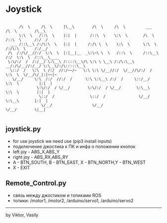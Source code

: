 # Joystick
```

      /\  \     /\  \     |\__\        /\  \     /\  \         ___       /\  \        /\__\    
      \:\  \   /::\  \    |:|  |      /::\  \    \:\  \       /\  \     /::\  \      /:/  /    
  ___ /::\__\ /:/\:\  \   |:|  |     /:/\ \  \    \:\  \      \:\  \   /:/\:\  \    /:/__/     
 /\  /:/\/__//:/  \:\  \  |:|__|__  _\:\~\ \  \   /::\  \     /::\__\ /:/  \:\  \  /::\__\____ 
 \:\/:/  /  /:/__/ \:\__\ /::::\__\/\ \:\ \ \__\ /:/\:\__\ __/:/\/__//:/__/ \:\__\/:/\:::::\__\
  \::/  /   \:\  \ /:/  //:/~~/~   \:\ \:\ \/__//:/  \/__//\/:/  /   \:\  \  \/__/\/_|:|~~|~   
   \/__/     \:\  /:/  //:/  /      \:\ \:\__\ /:/  /     \::/__/     \:\  \         |:|  |    
              \:\/:/  / \/__/        \:\/:/  / \/__/       \:\__\      \:\  \        |:|  |    
               \::/  /                \::/  /               \/__/       \:\__\       |:|  |    
                \/__/                  \/__/                             \/__/        \|__|    
                
```
## joystick.py
* for use joystick we need use (pip3 install inputs)
* подключение джостика к ПК и инфа о положении кнопок
* left joy - ABS_X,ABS_Y
* right joy - ABS_RX,ABS_RY
* A - BTN_SOUTH, B - BTN_EAST, X - BTN_NORTH,Y - BTN_WEST
* X - EXIT
## Remote_Control.py
* связь между джостиком и топиками ROS
* топики: /motor1, /motor2, /arduino/servo1, /arduino/servo2
_________________________________________
by Viktor, Vasily
